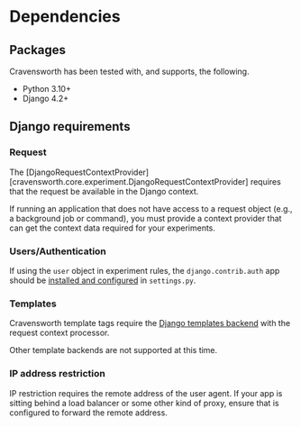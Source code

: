 # Dependencies

## Packages

Cravensworth has been tested with, and supports, the following.

* Python 3.10+
* Django 4.2+

## Django requirements

### Request

The [DjangoRequestContextProvider][cravensworth.core.experiment.DjangoRequestContextProvider]
requires that the request be available in the Django context.

If running an application that does not have access to a request object (e.g., a
background job or command), you must provide a context provider that can get the
context data required for your experiments.

### Users/Authentication

If using the `user` object in experiment rules, the `django.contrib.auth` app
should be [installed and configured](https://docs.djangoproject.com/en/dev/topics/auth/#installation)
in `settings.py`.

### Templates

Cravensworth template tags require the [Django templates backend](https://docs.djangoproject.com/en/dev/ref/settings/#templates)
with the request context processor.

Other template backends are not supported at this time.

### IP address restriction

IP restriction requires the remote address of the user agent. If your app is
sitting behind a load balancer or some other kind of proxy, ensure that is
configured to forward the remote address.
